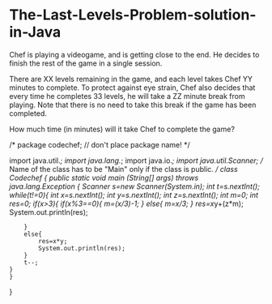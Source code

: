 # The-Last-Levels-Problem-solution-in-Java


Chef is playing a videogame, and is getting close to the end. He decides to finish the rest of the game in a single session.

There are XX levels remaining in the game, and each level takes Chef YY minutes to complete. To protect against eye strain, Chef also decides that every time he completes 33 levels, he will take a ZZ minute break from playing. Note that there is no need to take this break if the game has been completed.

How much time (in minutes) will it take Chef to complete the game?


/* package codechef; // don't place package name! */

import java.util.*;
import java.lang.*;
import java.io.*;
import java.util.Scanner;
/* Name of the class has to be "Main" only if the class is public. */
class Codechef
{
	public static void main (String[] args) throws java.lang.Exception
	{
		Scanner s=new Scanner(System.in);
		int t=s.nextInt();
		while(t!=0){
		    int x=s.nextInt();
		    int y=s.nextInt();
		    int z=s.nextInt();
		    int m=0;
		    int res=0;
		    if(x>3){
		        if(x%3==0){
		            m=(x/3)-1;
		        }
		        else{
		            m=x/3;
		        }
		    res=x*y+(z*m);
		    System.out.println(res);
		    
		}
		else{
		    res=x*y;
		    System.out.println(res);
		}
		t--;
	}
	}
}

